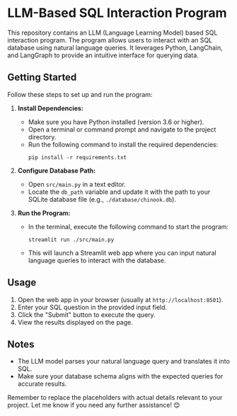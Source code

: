 # LLM-Based SQL Interaction Program

This repository contains an LLM (Language Learning Model) based SQL interaction program. The program allows users to interact with an SQL database using natural language queries. It leverages Python, LangChain, and LangGraph to provide an intuitive interface for querying data.

## Getting Started

Follow these steps to set up and run the program:

1. **Install Dependencies:**
   - Make sure you have Python installed (version 3.6 or higher).
   - Open a terminal or command prompt and navigate to the project directory.
   - Run the following command to install the required dependencies:
     ```
     pip install -r requirements.txt
     ```

2. **Configure Database Path:**
   - Open `src/main.py` in a text editor.
   - Locate the `db_path` variable and update it with the path to your SQLite database file (e.g., `./database/chinook.db`).

3. **Run the Program:**
   - In the terminal, execute the following command to start the program:
     ```
     streamlit run ./src/main.py
     ```
   - This will launch a Streamlit web app where you can input natural language queries to interact with the database.

## Usage

1. Open the web app in your browser (usually at `http://localhost:8501`).
2. Enter your SQL question in the provided input field.
3. Click the "Submit" button to execute the query.
4. View the results displayed on the page.

## Notes

- The LLM model parses your natural language query and translates it into SQL.
- Make sure your database schema aligns with the expected queries for accurate results.

Remember to replace the placeholders with actual details relevant to your project. Let me know if you need any further assistance! 😊
